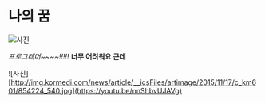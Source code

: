 나의 꿈
=============================
![사진](http://blog.wishket.com/wp-content/uploads/2012/12/wishket_programmerimage.jpg)

*프로그래머~~~~!!!!!*
**너무 어려워요 근데**

![사진][http://img.kormedi.com/news/article/__icsFiles/artimage/2015/11/17/c_km601/854224_540.jpg](https://youtu.be/nnShbvUJAVg)

